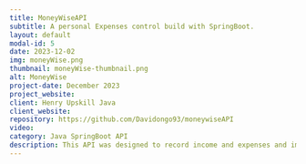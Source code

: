 ```yaml
---
title: MoneyWiseAPI
subtitle: A personal Expenses control build with SpringBoot.
layout: default
modal-id: 5
date: 2023-12-02
img: moneyWise.png
thumbnail: moneyWise-thumbnail.png
alt: MoneyWise
project-date: December 2023
project_website:
client: Henry Upskill Java
client_website:
repository: https://github.com/Davidongo93/moneywiseAPI
video:
category: Java SpringBoot API
description: This API was designed to record income and expenses and improve personal finances.
---
```

